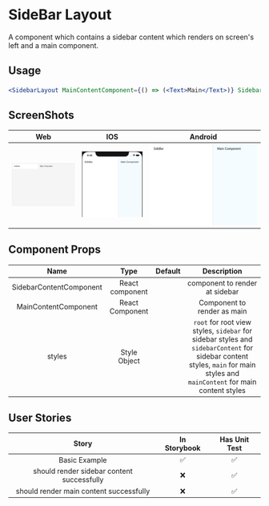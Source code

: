 # SideBar Layout

A component which contains a sidebar content which renders on screen's left and a main component.

## Usage

```jsx
<SidebarLayout MainContentComponent={() => (<Text>Main</Text>)} SidebarContentComponent={() => (<Text>SideBar</Text>)} />
```

## ScreenShots

|                   Web                  |                     IOS                    |                     Android                    |
| :------------------------------------: | :----------------------------------------: | :--------------------------------------------: |
| ![web image](./screenshots/screen.png) | ![ios image](./screenshots/screen.ios.png) | ![web image](./screenshots/screen.android.jpg) |

## Component Props

|           Name          |       Type      | Default |                                                                                 Description                                                                                 |
| :---------------------: | :-------------: | :-----: | :-------------------------------------------------------------------------------------------------------------------------------------------------------------------------: |
| SidebarContentComponent | React component |         |                                                                        component to render at sidebar                                                                       |
|   MainContentComponent  | React Component |         |                                                                         Component to render as main                                                                         |
|          styles         |   Style Object  |         | `root` for root view styles, `sidebar` for sidebar styles and `sidebarContent` for sidebar content styles, `main` for main styles and `mainContent` for main content styles |

## User Stories

|                    Story                   | In Storybook | Has Unit Test |
| :----------------------------------------: | :----------: | :-----------: |
|                Basic Example               |       ✅      |       ✅       |
| should render sidebar content successfully |       ❌      |       ✅       |
|   should render main content successfully  |       ❌      |       ✅       |
